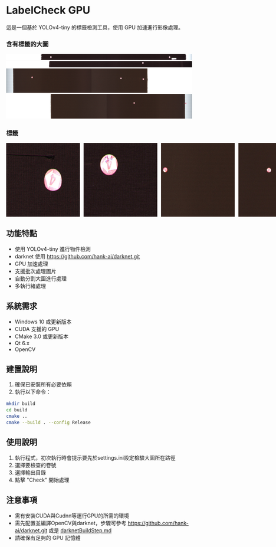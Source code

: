 # LabelCheck GPU

這是一個基於 YOLOv4-tiny 的標籤檢測工具，使用 GPU 加速進行影像處理。

### 含有標籤的大圖
<img src="image/example1.jpg" alt="含有標籤的大圖">
<img src="image/example2.jpg" alt="含有標籤的大圖">
<img src="image/example3.jpg" alt="含有標籤的大圖">
<img src="image/example4.jpg" alt="含有標籤的大圖">

### 標籤
<div style="display: flex; gap: 10px;">
    <img src="image/example1_cut.jpg" alt="標籤" style="width: 200px; height: 200px;">
    <img src="image/example2_cut.jpg" alt="標籤" style="width: 200px; height: 200px;">
    <img src="image/example3_cut.jpg" alt="標籤" style="width: 200px; height: 200px;">
    <img src="image/example4_cut.jpg" alt="標籤" style="width: 200px; height: 200px;">
</div>

## 功能特點

- 使用 YOLOv4-tiny 進行物件檢測
- darknet 使用 https://github.com/hank-ai/darknet.git
- GPU 加速處理
- 支援批次處理圖片
- 自動分割大圖進行處理
- 多執行緒處理

## 系統需求

- Windows 10 或更新版本
- CUDA 支援的 GPU
- CMake 3.0 或更新版本
- Qt 6.x
- OpenCV

## 建置說明

1. 確保已安裝所有必要依賴
2. 執行以下命令：
```bash
mkdir build
cd build
cmake ..
cmake --build . --config Release
```

## 使用說明

1. 執行程式，初次執行時會提示要先於settings.ini設定檢驗大圖所在路徑
2. 選擇要檢查的卷號
3. 選擇輸出目錄
4. 點擊 "Check" 開始處理

## 注意事項

- 需有安裝CUDA與Cudnn等運行GPU的所需的環境
- 需先配置並編譯OpenCV與darknet，步驟可參考 https://github.com/hank-ai/darknet.git 或是 [darknetBuildStep.md](darknetBuildStep.md)
- 請確保有足夠的 GPU 記憶體